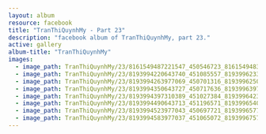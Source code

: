 ```yaml
---
layout: album
resource: facebook
title: "TranThiQuynhMy - Part 23"
description: "facebook album of TranThiQuynhMy, part 23."
active: gallery
album-title: "TranThiQuynhMy"
images:
  - image_path: TranThiQuynhMy/23/8161549487221547_450546723_8161549483888214_9068752690958690279_n.jpg
  - image_path: TranThiQuynhMy/23/8193994220643740_451085557_8193996233976872_2664003829210460669_n.jpg
  - image_path: TranThiQuynhMy/23/8193994263977069_450701316_8193996250643537_7023255386896263484_n.jpg
  - image_path: TranThiQuynhMy/23/8193994350643727_450717636_8193996397310189_1371143124228397787_n.jpg
  - image_path: TranThiQuynhMy/23/8193994397310389_451027384_8193996423976853_3749845332326143862_n.jpg
  - image_path: TranThiQuynhMy/23/8193994490643713_451196571_8193996540643508_4925884223640233316_n.jpg
  - image_path: TranThiQuynhMy/23/8193994523977043_450697721_8193996577310171_6574066624654136656_n.jpg
  - image_path: TranThiQuynhMy/23/8193994583977037_451065072_8193996757310153_4299421092456278012_n.jpg
---
```

